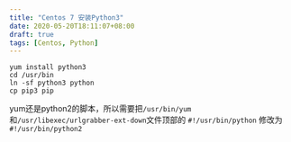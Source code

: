 ```yaml
---
title: "Centos 7 安装Python3"
date: 2020-05-20T18:11:07+08:00
draft: true
tags: [Centos, Python]
---
```


```
yum install python3
cd /usr/bin
ln -sf python3 python
cp pip3 pip
```

yum还是python2的脚本，所以需要把`/usr/bin/yum`和`/usr/libexec/urlgrabber-ext-down`文件顶部的
`#!/usr/bin/python`
修改为
`#!/usr/bin/python2`
